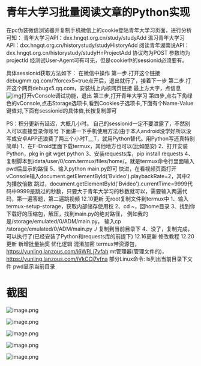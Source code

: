 # 青年大学习批量阅读文章的Python实现

在pc伪装微信浏览器并复制手机微信上的cookie登陆青年大学习页面，进行分析可知：
青年大学习API：dxx.hngqt.org.cn/study/studyAdd
温习青年大学习API：dxx.hngqt.org.cn/historystudy/studyHistoryAdd
阅读青年湖南说API：dxx.hngqt.org.cn/historystudy/studyHnProjectAdd
协议均为POST
参数均为projectId
经测试User-Agent可有可无，但是cookie中的sessionid必须要有。

具体sessionid获取方法如下：
在微信中操作
第一步.打开这个链接debugmm.qq.com/?forcex5=true点开后，退出就行了，接着下一步
第二步.打开这个网页debugx5.qq.com，安装线上内核网页链接
最上方大字，点信息
![img](http://qzonestyle.gtimg.cn/qzone/em/e401112.gif)打开vConsole调试功能，退出
第三步,打开青年大学习
第四步,点右下角绿色的vConsole,点击Storage选项卡,看到Cookies子选项卡,下面有个Name-Value键值对,下面有sessionid的具体值,长按复制即可

PS：积分更新有延迟，大概几小时。
自己的sessionid一定不要泄露了，不然别人可以直接登录你账号
下面讲一下手机使用方法(由于本人android没学好所以没写成安卓APP还浪费了两三个小时T﹏T，就用Python替代。用Python写还真特别简单)
1、在F-Droid里面下载termux，其他地方也可以(比如酷安)
2、打开安装Python，pkg in git wget python
3、安装requests库，pip install requests
4、复制脚本到/data/user/0/com.termux/files/home/，就是termux命令行里面输入pwd后显示的路径
5、输入python main.py即可
快进，在看视频页面打开vConsole输入document.getElementById('Bvideo').playbackRate=2，其中2为播放倍数
跳过，document.getElementById('Bvideo').currentTime=9999代码中9999是跳过的秒数，只要大于青年大学习的秒数就可以，需要输入两遍代码，第一遍答题，第二遍跳视频
12.10更新
无root复制文件到termux中
1、输入termux-setup-storage，获取内部储存使用权
2、cd ~，回home目录
3、找到你下载好的压缩包，解压，找到main.py的绝对路径，
例如我的是/storage/emulated/0/ADM/main.py，
输入cp /storage/emulated/0/ADM/main.py ./
复制到当前目录下
4、没了，复制完成，可以执行了(已经安装了Python和requests库的前提下)
12.16更新
修改教程
12.20更新
新增批量抽奖
优化逻辑
混淆加密
termux带资源包， https://yunling.lanzous.com/i6WRLj7vfah 
mt管理器(管理文件的)， https://yunling.lanzous.com/iVkCCj7vfna 
部分Linux命令:
ls列出当前目录下文件
pwd显示当前目录

# 截图

![image.png](http://tva1.sinaimg.cn/large/008d89Swgy1h0ax4yubppj311y0kgtjt.jpg)



![image.png](http://tva1.sinaimg.cn/large/008d89Swgy1h0ax4v29wwj311y0kgdtg.jpg)



![image.png](http://tva1.sinaimg.cn/large/008d89Swgy1h0ax4ovtjjj30u01t0470.jpg)



![image.png](http://tva1.sinaimg.cn/large/008d89Swgy1h0ax4ixdv0j30u01t0jza.jpg)



![image.png](http://tva1.sinaimg.cn/large/008d89Swgy1h0ax45n06jj30hs12jgwu.jpg)

